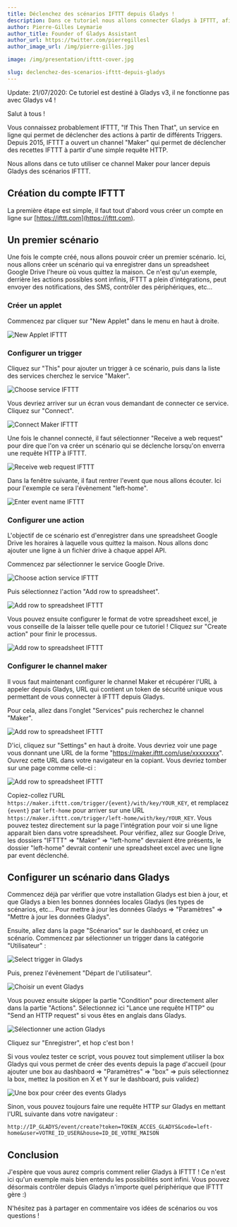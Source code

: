```yaml
---
title: Déclenchez des scénarios IFTTT depuis Gladys !
description: Dans ce tutoriel nous allons connecter Gladys à IFTTT, afin d'accéder à toute la richesse de cette plateforme !
author: Pierre-Gilles Leymarie
author_title: Founder of Gladys Assistant
author_url: https://twitter.com/pierregillesl
author_image_url: /img/pierre-gilles.jpg

image: /img/presentation/ifttt-cover.jpg

slug: declenchez-des-scenarios-ifttt-depuis-gladys
---
```


<div class="alert alert--danger" role="alert">
  Update: 21/07/2020: Ce tutoriel est destiné à Gladys v3, il ne fonctionne pas avec Gladys v4 ! 
</div>

Salut à tous !

Vous connaissez probablement IFTTT, "If This Then That", un service en ligne qui permet de déclencher des actions à partir de différents Triggers. Depuis 2015, IFTTT a ouvert un channel "Maker" qui permet de déclencher des recettes IFTTT à partir d'une simple requête HTTP.

Nous allons dans ce tuto utiliser ce channel Maker pour lancer depuis Gladys des scénarios IFTTT.

<!--truncate-->

## Création du compte IFTTT

La première étape est simple, il faut tout d'abord vous créer un compte en ligne sur [https://ifttt.com](https://ifttt.com).

## Un premier scénario

Une fois le compte créé, nous allons pouvoir créer un premier scénario. Ici, nous allons créer un scénario qui va enregistrer dans un spreadsheet Google Drive l'heure où vous quittez la maison. Ce n'est qu'un exemple, derrière les actions possibles sont infinis, IFTTT a plein d'intégrations, peut envoyer des notifications, des SMS, contrôler des périphériques, etc...

### Créer un applet

Commencez par cliquer sur "New Applet" dans le menu en haut à droite.

![New Applet IFTTT](../static/img/articles/fr/ifttt-gladys/1-create-scenario.png)

### Configurer un trigger

Cliquez sur "This" pour ajouter un trigger à ce scénario, puis dans la liste des services cherchez le service "Maker".

![Choose service IFTTT](../static/img/articles/fr/ifttt-gladys/2-choose-service.png)

Vous devriez arriver sur un écran vous demandant de connecter ce service. Cliquez sur "Connect".

![Connect Maker IFTTT](../static/img/articles/fr/ifttt-gladys/3-connect-maker.png)

Une fois le channel connecté, il faut sélectionner "Receive a web request" pour dire que l'on va créer un scénario qui se déclenche lorsqu'on enverra une requête HTTP à IFTTT.

![Receive web request IFTTT](../static/img/articles/fr/ifttt-gladys/4-receive-a-web-request.png)

Dans la fenêtre suivante, il faut rentrer l'event que nous allons écouter. Ici pour l'exemple ce sera l'évènement "left-home".

![Enter event name IFTTT](../static/img/articles/fr/ifttt-gladys/5-enter-event-name.png)

### Configurer une action

L'objectif de ce scénario est d'enregistrer dans une spreadsheet Google Drive les horaires à laquelle vous quittez la maison. Nous allons donc ajouter une ligne à un fichier drive à chaque appel API.

Commencez par sélectionner le service Google Drive.

![Choose action service IFTTT](../static/img/articles/fr/ifttt-gladys/6-choose-action-service.png)

Puis sélectionnez l'action "Add row to spreadsheet".

![Add row to spreadsheet IFTTT](../static/img/articles/fr/ifttt-gladys/7-choose-action.png)

Vous pouvez ensuite configurer le format de votre spreadsheet excel, je vous conseille de la laisser telle quelle pour ce tutoriel ! Cliquez sur "Create action" pour finir le processus.

![Add row to spreadsheet IFTTT](../static/img/articles/fr/ifttt-gladys/8-action-configuration.png)

### Configurer le channel maker

Il vous faut maintenant configurer le channel Maker et récupérer l'URL à appeler depuis Gladys, URL qui contient un token de sécurité unique vous permettant de vous connecter à IFTTT depuis Gladys.

Pour cela, allez dans l'onglet "Services" puis recherchez le channel "Maker".

![Add row to spreadsheet IFTTT](../static/img/articles/fr/ifttt-gladys/9-configure-maker.png)

D'ici, cliquez sur "Settings" en haut à droite. Vous devriez voir une page vous donnant une URL de la forme "https://maker.ifttt.com/use/xxxxxxxx". Ouvrez cette URL dans votre navigateur en la copiant. Vous devriez tomber sur une page comme celle-ci :

![Add row to spreadsheet IFTTT](../static/img/articles/fr/ifttt-gladys/11-maker-channel-infos.png)

Copiez-collez l'URL `https://maker.ifttt.com/trigger/{event}/with/key/YOUR_KEY`, et remplacez `{event}` par `left-home` pour arriver sur une URL `https://maker.ifttt.com/trigger/left-home/with/key/YOUR_KEY`. Vous pouvez testez directement sur la page l'intégration pour voir si une ligne apparait bien dans votre spreadsheet. Pour vérifiez, allez sur Google Drive, les dossiers "IFTTT" => "Maker" => "left-home" devraient être présents, le dossier "left-home" devrait contenir une spreadsheet excel avec une ligne par event déclenché.

## Configurer un scénario dans Gladys

Commencez déjà par vérifier que votre installation Gladys est bien à jour, et que Gladys a bien les bonnes données locales Gladys (les types de scénarios, etc... Pour mettre à jour les données Gladys => "Paramètres" => "Mettre à jour les données Gladys".

Ensuite, allez dans la page "Scénarios" sur le dashboard, et créez un scénario. Commencez par sélectionner un trigger dans la catégorie "Utilisateur" :

![Select trigger in Gladys](../static/img/articles/fr/ifttt-gladys/12-gladys-select-trigger.png)

Puis, prenez l'évènement "Départ de l'utilisateur".

![Choisir un event Gladys](../static/img/articles/fr/ifttt-gladys/13-gladys-scenario-choose-event.png)

Vous pouvez ensuite skipper la partie "Condition" pour directement aller dans la partie "Actions". Sélectionnez ici "Lance une requête HTTP" ou "Send an HTTP request" si vous êtes en anglais dans Gladys.

![Sélectionner une action Gladys](../static/img/articles/fr/ifttt-gladys/14-gladys-select-action.png)

Cliquez sur "Enregistrer", et hop c'est bon !

Si vous voulez tester ce script, vous pouvez tout simplement utiliser la box Gladys qui vous permet de créer des events depuis la page d'accueil (pour ajouter une box au dashbaord => "Paramètres" => "box" => puis sélectionnez la box, mettez la position en X et Y sur le dashboard, puis validez)

![Une box pour créer des events Gladys](../static/img/articles/fr/ifttt-gladys/15-event-box-gladys.png)

Sinon, vous pouvez toujours faire une requête HTTP sur Gladys en mettant l'URL suivante dans votre navigateur :

`http://IP_GLADYS/event/create?token=TOKEN_ACCES_GLADYS&code=left-home&user=VOTRE_ID_USER&house=ID_DE_VOTRE_MAISON`

## Conclusion

J'espère que vous aurez compris comment relier Gladys à IFTTT ! Ce n'est ici qu'un exemple mais bien entendu les possibilités sont infini. Vous pouvez désormais contrôler depuis Gladys n'importe quel périphérique que IFTTT gère :)

N'hésitez pas à partager en commentaire vos idées de scénarios ou vos questions !
